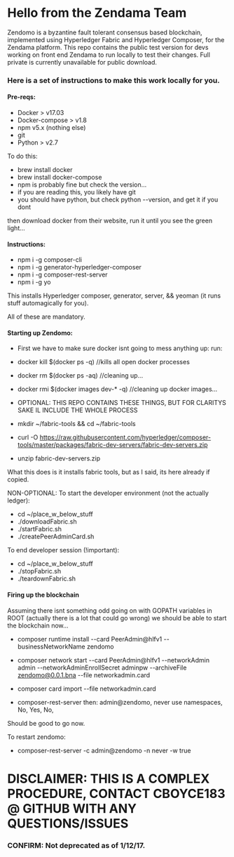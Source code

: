 # Hello from the Zendama Team

Zendomo is a byzantine fault tolerant consensus based blockchain, implemented using Hyperledger Fabric and Hyperledger Composer, for the Zendama platform. This repo contains the public test version for devs working on front end Zendama to run locally to test their changes. Full private is currently unavailable for public download.

### Here is a set of instructions to make this work locally for you.

#### Pre-reqs:
- Docker > v17.03
- Docker-compose > v1.8
- npm v5.x (nothing else)
- git
- Python > v2.7

To do this:

- brew install docker
- brew install docker-compose
- npm is probably fine but check the version...
- if you are reading this, you likely have git
- you should have python, but check python --version, and get it if you dont

then download docker from their website, run it until you see the green light...

#### Instructions:
- npm i -g composer-cli
- npm i -g generator-hyperledger-composer
- npm i -g composer-rest-server
- npm i -g yo

This installs Hyperledger composer, generator, server, && yeoman (it runs stuff automagically for you).

All of these are mandatory.

#### Starting up Zendomo:
- First we have to make sure docker isnt going to mess anything up:
run:
-  docker kill $(docker ps -q)         //kills all open docker processes
-  docker rm $(docker ps -aq)          //cleaning up...
-  docker rmi $(docker images dev-* -q)  //cleaning up docker images...

- OPTIONAL: THIS REPO CONTAINS THESE THINGS, BUT FOR CLARITYS SAKE IL INCLUDE THE WHOLE PROCESS

- mkdir ~/fabric-tools && cd ~/fabric-tools

- curl -O https://raw.githubusercontent.com/hyperledger/composer-tools/master/packages/fabric-dev-servers/fabric-dev-servers.zip

- unzip fabric-dev-servers.zip

What this does is it installs fabric tools, but as I said, its here already if copied.

NON-OPTIONAL: To start the developer environment (not the actually ledger):

- cd ~/place_w_below_stuff
- ./downloadFabric.sh
- ./startFabric.sh
- ./createPeerAdminCard.sh

To end developer session (!important):

- cd ~/place_w_below_stuff
- ./stopFabric.sh
- ./teardownFabric.sh

#### Firing up the blockchain

Assuming there isnt something odd going on with GOPATH variables in ROOT (actually there is a lot that could go wrong) we should be able to start the blockchain now...

- composer runtime install --card PeerAdmin@hlfv1 --businessNetworkName zendomo

- composer network start --card PeerAdmin@hlfv1 --networkAdmin admin --networkAdminEnrollSecret adminpw --archiveFile zendomo@0.0.1.bna --file networkadmin.card

- composer card import --file networkadmin.card

- composer-rest-server
then: admin@zendomo, 
      never use namespaces, 
      No, 
      Yes, 
      No, 
 
Should be good to go now.

To restart zendomo:

- composer-rest-server -c admin@zendomo -n never -w true


# DISCLAIMER: THIS IS A COMPLEX PROCEDURE, CONTACT CBOYCE183 @ GITHUB WITH ANY QUESTIONS/ISSUES

### CONFIRM: Not deprecated as of 1/12/17.
